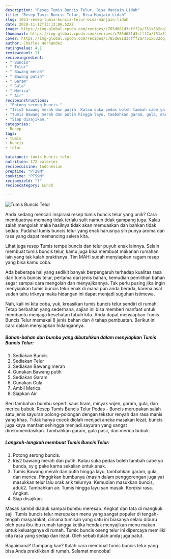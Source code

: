 ```yaml
---
description: "Resep Tumis Buncis Telur, Bisa Manjain Lidah"
title: "Resep Tumis Buncis Telur, Bisa Manjain Lidah"
slug: 1023-resep-tumis-buncis-telur-bisa-manjain-lidah
date: 2020-11-12T13:13:06.522Z
image: https://img-global.cpcdn.com/recipes/c785d681d3cfff2a/751x532cq70/tumis-buncis-telur-foto-resep-utama.jpg
thumbnail: https://img-global.cpcdn.com/recipes/c785d681d3cfff2a/751x532cq70/tumis-buncis-telur-foto-resep-utama.jpg
cover: https://img-global.cpcdn.com/recipes/c785d681d3cfff2a/751x532cq70/tumis-buncis-telur-foto-resep-utama.jpg
author: Charles Hernandez
ratingvalue: 4.1
reviewcount: 11
recipeingredient:
- " Buncis"
- " Telur"
- " Bawang merah"
- " Bawang putih"
- " Garam"
- " Gula"
- " Merica"
- " Air"
recipeinstructions:
- "Potong serong buncis."
- "Iris2 bawang merah dan putih. Kalau suka pedas boleh tambah cabe ya bunda, sy g pake karna sekalian untuk anak."
- "Tumis Bawang merah dan putih hingga layu, tambahkan garam, gula, dan merica. Pinggirkan bumbunya (masih dalam penggorengan juga ya) masukkan telur lalu orak arik telurnya. Kemudian masukkan buncis, aduk2. Tambahkan air. Tumis hingga layu san masak. Koreksi rasa. Angkat."
- "Siap disajikan."
categories:
- Resep
tags:
- tumis
- buncis
- telur

katakunci: tumis buncis telur 
nutrition: 172 calories
recipecuisine: Indonesian
preptime: "PT28M"
cooktime: "PT59M"
recipeyield: "3"
recipecategory: Lunch

---
```



![Tumis Buncis Telur](https://img-global.cpcdn.com/recipes/c785d681d3cfff2a/751x532cq70/tumis-buncis-telur-foto-resep-utama.jpg)

Anda sedang mencari inspirasi resep tumis buncis telur yang unik? Cara membuatnya memang tidak terlalu sulit namun tidak gampang juga. Kalau salah mengolah maka hasilnya tidak akan memuaskan dan bahkan tidak sedap. Padahal tumis buncis telur yang enak harusnya sih punya aroma dan rasa yang dapat memancing selera kita.

Lihat juga resep Tumis tempe buncis dan telur puyuh enak lainnya. Selain membuat tumis buncis telur, kamu juga bisa membuat makanan rumahan lain yang tak kalah praktisnya. Tim MAHI sudah menyiapkan ragam resep yang bisa kamu coba.

Ada beberapa hal yang sedikit banyak berpengaruh terhadap kualitas rasa dari tumis buncis telur, pertama dari jenis bahan, kemudian pemilihan bahan segar sampai cara mengolah dan menyajikannya. Tak perlu pusing jika ingin menyiapkan tumis buncis telur enak di mana pun anda berada, karena asal sudah tahu triknya maka hidangan ini dapat menjadi suguhan istimewa.


Nah, kali ini kita coba, yuk, kreasikan tumis buncis telur sendiri di rumah. Tetap berbahan yang sederhana, sajian ini bisa memberi manfaat untuk membantu menjaga kesehatan tubuh kita. Anda dapat menyiapkan Tumis Buncis Telur memakai 8 jenis bahan dan 4 tahap pembuatan. Berikut ini cara dalam menyiapkan hidangannya.

<!--inarticleads1-->

##### Bahan-bahan dan bumbu yang dibutuhkan dalam menyiapkan Tumis Buncis Telur:

1. Sediakan  Buncis
1. Sediakan  Telur
1. Sediakan  Bawang merah
1. Gunakan  Bawang putih
1. Sediakan  Garam
1. Gunakan  Gula
1. Ambil  Merica
1. Siapkan  Air


Beri tambahan bumbu seperti saus tiram, minyak wijen, garam, gula, dan merica bubuk. Resep Tumis Buncis Telur Pedas - Buncis merupakan salah satu jenis sayuran polong-polongan dengan tekstur renyah dan rasa manis yang khas. Tidak hanya cocok diolah menjadi aneka masakan lezat, buncis juga kaya manfaat sehingga menjadi sayuran yang sangat direkomendasikan. Tambahkan garam, gula pasir, dan merica bubuk. 

<!--inarticleads2-->

##### Langkah-langkah membuat Tumis Buncis Telur:

1. Potong serong buncis.
1. Iris2 bawang merah dan putih. Kalau suka pedas boleh tambah cabe ya bunda, sy g pake karna sekalian untuk anak.
1. Tumis Bawang merah dan putih hingga layu, tambahkan garam, gula, dan merica. Pinggirkan bumbunya (masih dalam penggorengan juga ya) masukkan telur lalu orak arik telurnya. Kemudian masukkan buncis, aduk2. Tambahkan air. Tumis hingga layu san masak. Koreksi rasa. Angkat.
1. Siap disajikan.


Masak sambil diaduk sampai bumbu meresap. Angkat dan tata di mangkuk saji. Tumis buncis telur merupakan menu yang sangat populer di tengah-tengah masyarakat, dimana tumisan yang satu ini biasanya selalu diburu oleh para ibu-ibu rumah tangga ketika hendak menyajikan menu makan untuk keluarganya di rumah. Tumic buncis oseng telur ini dipercaya memiliki cita rasa yang sedap dan lezat. Oleh sebab itulah anda juga patut. 

Bagaimana? Gampang kan? Itulah cara membuat tumis buncis telur yang bisa Anda praktikkan di rumah. Selamat mencoba!
